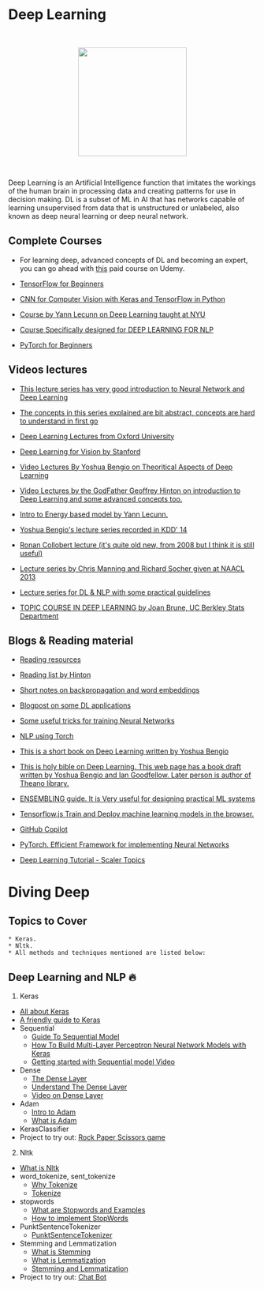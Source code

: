 # Deep Learning
<br>
<p align="center"><img src="https://i.ibb.co/zmzrhYY/https-blogs-images-forbes-com-bernardmarr-files-2018-10-Adobe-Stock-179912599-1-1200x797.jpg" height="220"></p>
<br>

Deep Learning is an Artificial Intelligence function that imitates the workings of the human brain in processing data and creating patterns for use in decision making. DL is a subset of ML in AI that has networks capable of learning unsupervised from data that is unstructured or unlabeled, also known as deep neural learning or deep neural network.

## Complete  Courses

- For learning deep, advanced concepts of DL and becoming an expert, you can go ahead with [this](https://www.udemy.com/course/complete-tensorflow-2-and-keras-deep-learning-bootcamp/?utm_campaign=ROW-FB-DRT-Visitor-Evergreen-IN-Smartly-EN-IND_._ci__._sl_IND_._vi__._sd_All_._la_EN_._&utm_content=_._pd_2373842_._&utm_medium=udemyads&utm_source=facebook&utm_term=_._ag_in_3_day_visitors_._ad_6202619827888_._) paid course on Udemy.

- [TensorFlow for Beginners](https://www.eduonix.com/tensorflow-for-beginners)
- [CNN for Computer Vision with Keras and TensorFlow in Python](https://www.eduonix.com/cnn-for-computer-vision-with-keras-and-tensorflow-in-python)
- [Course by Yann Lecunn on Deep Learning taught at NYU](http://cilvr.nyu.edu/doku.php?id=courses:deeplearning2014:start)

- [Course Specifically designed for DEEP LEARNING FOR NLP](http://cs224d.stanford.edu/)

- [PyTorch for Beginners](https://www.edx.org/course/deep-learning-with-python-and-pytorch)
## Videos lectures

- [This lecture series has very good introduction to Neural Network and Deep Learning](https://www.youtube.com/playlist?list=PL6Xpj9I5qXYEcOhn7TqghAJ6NAPrNmUBH)

- [The concepts in this series explained are bit abstract, concepts are hard to understand in first go](https://www.coursera.org/course/neuralnets )

- [Deep Learning Lectures from Oxford University](https://www.youtube.com/playlist?list=PLE6Wd9FR--EfW8dtjAuPoTuPcqmOV53Fu)


- [Deep Learning for Vision by Stanford](http://cs231n.stanford.edu/)

- [Video Lectures By Yoshua Bengio on Theoritical Aspects of Deep Learning](http://videolectures.net/yoshua_bengio/ )

- [Video Lectures by the GodFather Geoffrey Hinton on	introduction to Deep Learning and some advanced concepts too.](http://videolectures.net/geoffrey_e_hinton/ )


- [Intro to Energy based model by Yann Lecunn.](http://videolectures.net/mlss05us_lecun_ebmli/ )

- [Yoshua Bengio's lecture series recorded in KDD' 14]( http://videolectures.net/kdd2014_bengio_deep_learning/?q=ICLR#)

- [Ronan Collobert lecture (it's quite old new, from 2008 but I think it is still useful)](http://videolectures.net/nips09_collobert_weston_dlnl/[)

- [Lecture series by Chris Manning and Richard Socher given at NAACL 2013](https://www.youtube.com/watch?v=eixGKz0Asr8)

- [Lecture series for DL & NLP with some practical guidelines](https://www.youtube.com/watch?v=AmG4jzmBZ88)


- [TOPIC COURSE IN DEEP LEARNING by Joan Brune, UC Berkley Stats Department](http://joanbruna.github.io/stat212b/)

## Blogs & Reading material
- [Reading resources](http://deeplearning.net/reading-list/)

- [Reading list by Hinton](http://www.cs.toronto.edu/~hinton/csc2515/deeprefs.html)

- [Short notes on backpropagation and word embeddings](http://cs224d.stanford.edu/lectures/CS224d-Lecture11.pdf)

- [Blogpost on some DL applications](https://blog.wtf.sg/2014/08/24/nlp-with-neural-networks/ )

- [Some useful tricks for training Neural Networks](http://lamda.nju.edu.cn/weixs/project/CNNTricks/CNNTricks.html)

- [NLP using Torch](https://devblogs.nvidia.com/parallelforall/understanding-natural-language-deep-neural-networks-using-torch/#.VPYhS2vB09E.reddit)

- [This is a short book on Deep Learning written by Yoshua Bengio](https://www.iro.umontreal.ca/~lisa/pointeurs/TR1312.pdf)

- [This is holy bible on Deep Learning. This web page has a book draft written by Yoshua Bengio and Ian Goodfellow. Later person is author of Theano library.](http://www.deeplearningbook.org/ )

- [ENSEMBLING guide. It is Very useful for designing practical ML systems](http://mlwave.com/kaggle-ensembling-guide/ )

- [Tensorflow.js Train and Deploy machine learning models in the browser.](https://www.educative.io/blog/tensorflow-js-tutorial )

- [GitHub Copilot ](https://tudip.com/blog-post/what-is-github-copilot/)

- [PyTorch. Efficient Framework for implementing Neural Networks](https://www.fireblazeaischool.in/blogs/a-beginners-guide-to-pytorch/)

- [Deep Learning Tutorial - Scaler Topics](https://www.scaler.com/topics/what-is-deep-learning/)


# Diving Deep

## Topics to Cover
```
* Keras.
* Nltk.
* All methods and techniques mentioned are listed below:
```

## Deep Learning and NLP :fire:
1) Keras
  - [All about Keras](https://www.guru99.com/keras-tutorial.html)
  - [A friendly guide to Keras](https://victorzhou.com/blog/keras-neural-network-tutorial/)
  - Sequential
     - [Guide To Sequential Model](https://keras.io/getting-started/sequential-model-guide/)
     - [How To Build Multi-Layer Perceptron Neural Network Models with Keras](https://machinelearningmastery.com/build-multi-layer-perceptron-neural-network-models-keras/)
     - [Getting started with Sequential model Video](https://www.youtube.com/watch?v=VGCHcgmZu24)
  - Dense
      - [The Dense Layer](https://keras.io/layers/core/)
      - [Understand The Dense Layer](http://hunterheidenreich.com/blog/understanding_keras_dense_layers/)
      - [Video on Dense Layer](https://www.youtube.com/watch?v=oXMEeGrAuk0)
  - Adam
      - [Intro to Adam](https://machinelearningmastery.com/adam-optimization-algorithm-for-deep-learning/)
      - [What is Adam](https://towardsdatascience.com/adam-latest-trends-in-deep-learning-optimization-6be9a291375c)
  - KerasClassifier
  - Project to try out: [Rock Paper Scissors game](https://www.youtube.com/watch?v=0uSA3xyXlwM)

2) Nltk
  - [What is Nltk](https://www.nltk.org/)
  - word_tokenize, sent_tokenize
      - [Why Tokenize](https://uclmr.github.io/stat-nlp-book-scala/01_tasks/00_tokenization.html)
      - [Tokenize](https://pythonspot.com/tokenizing-words-and-sentences-with-nltk/)
  - stopwords
      - [What are Stopwords and Examples](https://www.tutorialspoint.com/python/python_remove_stopwords.htm)
      - [How to implement StopWords](https://pythonspot.com/nltk-stop-words/)
  - PunktSentenceTokenizer
      - [PunktSentenceTokenizer](https://pythonprogramming.net/part-of-speech-tagging-nltk-tutorial/)
  - Stemming and Lemmatization
      - [What is Stemming](https://searchenterpriseai.techtarget.com/definition/stemming)
      - [What is Lemmatization](https://www.geeksforgeeks.org/python-lemmatization-with-nltk/)
      - [Stemming and Lemmatization](https://towardsdatascience.com/stemming-lemmatization-what-ba782b7c0bd8)
  - Project to try out: [Chat Bot](https://www.youtube.com/playlist?list=PLqnslRFeH2UrFW4AUgn-eY37qOAWQpJyg)
      




